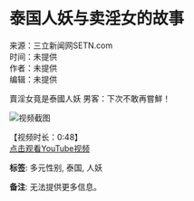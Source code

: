 # 泰国人妖与卖淫女的故事

来源：三立新闻网SETN.com  
时间：未提供  
作者：未提供  
编辑：未提供  

賣淫女竟是泰國人妖 男客：下次不敢再嘗鮮！  

![视频截图](https://example.com/image.jpg)  

【视频时长：0:48】  
[点击观看YouTube视频](https://www.youtube.com/watch?v=example)  

**标签**: 多元性别, 泰国, 人妖

**备注**: 无法提供更多信息。